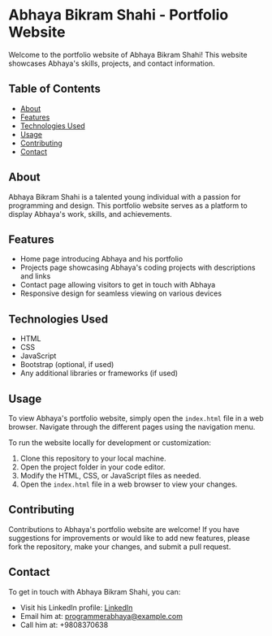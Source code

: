 # Abhaya Bikram Shahi - Portfolio Website

Welcome to the portfolio website of Abhaya Bikram Shahi! This website showcases Abhaya's skills, projects, and contact information.

## Table of Contents
- [About](#about)
- [Features](#features)
- [Technologies Used](#technologies-used)
- [Usage](#usage)
- [Contributing](#contributing)
- [Contact](#contact)

## About
Abhaya Bikram Shahi is a talented young individual with a passion for programming and design. This portfolio website serves as a platform to display Abhaya's work, skills, and achievements.

## Features
- Home page introducing Abhaya and his portfolio
- Projects page showcasing Abhaya's coding projects with descriptions and links
- Contact page allowing visitors to get in touch with Abhaya
- Responsive design for seamless viewing on various devices

## Technologies Used
- HTML
- CSS
- JavaScript
- Bootstrap (optional, if used)
- Any additional libraries or frameworks (if used)

## Usage
To view Abhaya's portfolio website, simply open the `index.html` file in a web browser. Navigate through the different pages using the navigation menu.

To run the website locally for development or customization:
1. Clone this repository to your local machine.
2. Open the project folder in your code editor.
3. Modify the HTML, CSS, or JavaScript files as needed.
4. Open the `index.html` file in a web browser to view your changes.

## Contributing
Contributions to Abhaya's portfolio website are welcome! If you have suggestions for improvements or would like to add new features, please fork the repository, make your changes, and submit a pull request.

## Contact
To get in touch with Abhaya Bikram Shahi, you can:
- Visit his LinkedIn profile: [LinkedIn](https://www.linkedin.com/in/programmerabhaya/)
- Email him at: programmerabhaya@example.com
- Call him at: +9808370638
